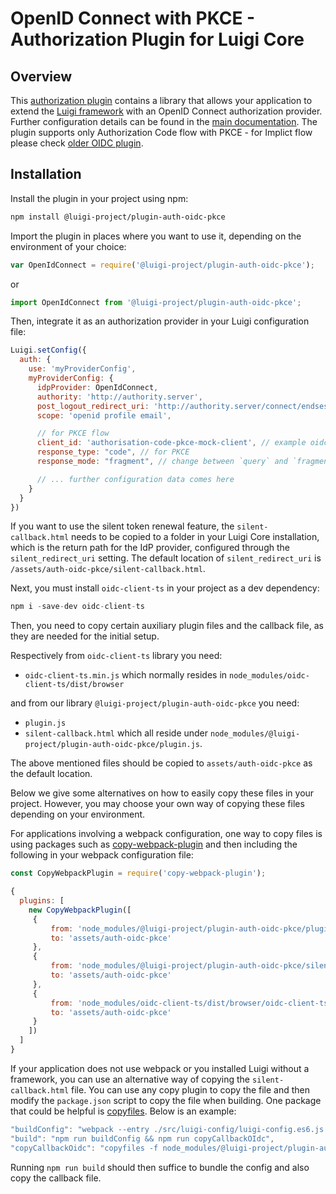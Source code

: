 <!-- meta
{
  "node": {
    "label": "OpenID Connect PKCE Plugin",
    "category": {
      "label": "Authorization",
      "collapsible": true
    },
    "metaData": {
      "categoryPosition": 4,
      "position": 4
    }
  }
}
meta -->

# OpenID Connect with PKCE - Authorization Plugin for Luigi Core

## Overview

This [authorization plugin](https://github.com/luigi-project/luigi/tree/main/plugins/auth/public/auth-oidc-pkce) contains a library that allows your application to extend the [Luigi framework](https://github.com/luigi-project/luigi/tree/main/core) with an OpenID Connect authorization provider.
Further configuration details can be found in the [main documentation](https://docs.luigi-project.io/docs/authorization-configuration#openid-connect-configuration). The plugin supports only Authorization Code flow with PKCE - for Implict flow please check [older OIDC plugin](https://github.com/luigi-project/luigi/tree/main/plugins/auth/public/auth-oidc).

## Installation

Install the plugin in your project using npm:
```bash
npm install @luigi-project/plugin-auth-oidc-pkce
```

Import the plugin in places where you want to use it, depending on the environment of your choice:
```javascript
var OpenIdConnect = require('@luigi-project/plugin-auth-oidc-pkce');
```
or
```javascript
import OpenIdConnect from '@luigi-project/plugin-auth-oidc-pkce';
```

Then, integrate it as an authorization provider in your Luigi configuration file:
```javascript
Luigi.setConfig({
  auth: {
    use: 'myProviderConfig',
    myProviderConfig: {
      idpProvider: OpenIdConnect,
      authority: 'http://authority.server',
      post_logout_redirect_uri: 'http://authority.server/connect/endsession',
      scope: 'openid profile email',

      // for PKCE flow
      client_id: 'authorisation-code-pkce-mock-client', // example oidc-mockserver client id
      response_type: "code", // for PKCE
      response_mode: "fragment", // change between `query` and `fragment`

      // ... further configuration data comes here
    }
  }
})
```

If you want to use the silent token renewal feature, the `silent-callback.html` needs to be copied to a folder in your Luigi Core installation,
which is the return path for the IdP provider, configured through the `silent_redirect_uri` setting. The default location of `silent_redirect_uri` is `/assets/auth-oidc-pkce/silent-callback.html`.

Next, you must install `oidc-client-ts` in your project as a dev dependency:

```javascript
npm i -save-dev oidc-client-ts
```

Then, you need to copy certain auxiliary plugin files and the callback file, as they are needed for the initial setup.

Respectively from `oidc-client-ts` library you need:
- `oidc-client-ts.min.js` which normally resides in `node_modules/oidc-client-ts/dist/browser`

and from our library `@luigi-project/plugin-auth-oidc-pkce` you need:
- `plugin.js`
- `silent-callback.html`
which all reside under `node_modules/@luigi-project/plugin-auth-oidc-pkce/plugin.js`.

The above mentioned files should be copied to `assets/auth-oidc-pkce` as the default location.

Below we give some alternatives on how to easily copy these files in your project. However, you may choose your own way of copying these files depending on your environment.

For applications involving a webpack configuration, one way to copy files is using packages such as [copy-webpack-plugin](https://www.npmjs.com/package/copy-webpack-plugin) and then including the following in your webpack configuration file:



```javascript
const CopyWebpackPlugin = require('copy-webpack-plugin');

{
  plugins: [
    new CopyWebpackPlugin([
     {
         from: 'node_modules/@luigi-project/plugin-auth-oidc-pkce/plugin.js',
         to: 'assets/auth-oidc-pkce'
     },
     {
         from: 'node_modules/@luigi-project/plugin-auth-oidc-pkce/silent-callback.html',
         to: 'assets/auth-oidc-pkce'
     },
     {
         from: 'node_modules/oidc-client-ts/dist/browser/oidc-client-ts.min.js',
         to: 'assets/auth-oidc-pkce'
     }
    ])
  ]
}
```

If your application does not use webpack or you installed Luigi without a framework, you can use an alternative way of copying the `silent-callback.html` file. You can use any copy plugin to copy the file and then modify the `package.json` script to copy the file when building. One package that could be helpful is [copyfiles](https://www.npmjs.com/package/copyfiles). Below is an example:

```javascript
"buildConfig": "webpack --entry ./src/luigi-config/luigi-config.es6.js --output-path ./public/assets --output-filename luigi-config.js --mode production",
"build": "npm run buildConfig && npm run copyCallbackOIdc",
"copyCallbackOidc": "copyfiles -f node_modules/@luigi-project/plugin-auth-oidc-pkce/silent-callback.html node_modules/@luigi-project/plugin-auth-oidc-pkce/plugin.js node_modules/oidc-client-ts/dist/browser/oidc-client-ts.min.js public/assets/auth-oidc-pkce"
```

Running `npm run build` should then suffice to bundle the config and also copy the callback file.
